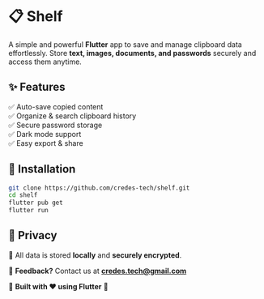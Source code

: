 # 📋 Shelf
A simple and powerful **Flutter** app to save and manage clipboard data effortlessly. Store **text, images, documents, and passwords** securely and access them anytime.

## ✨ Features
✅ Auto-save copied content  
✅ Organize & search clipboard history  
✅ Secure password storage  
✅ Dark mode support  
✅ Easy export & share

## 🚀 Installation
```bash
git clone https://github.com/credes-tech/shelf.git
cd shelf
flutter pub get
flutter run
```

## 🔐 Privacy
🔹 All data is stored **locally** and **securely encrypted**.

📧 **Feedback?** Contact us at **credes.tech@gmail.com**

🔹 **Built with ❤️ using Flutter** 🚀

